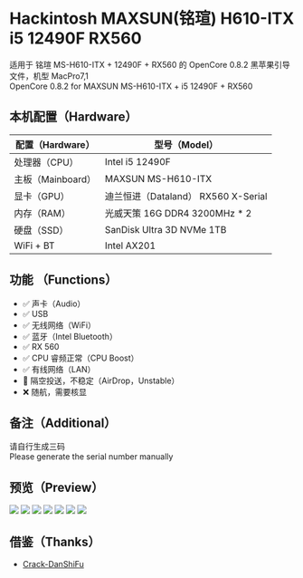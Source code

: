 # Hackintosh MAXSUN(铭瑄) H610-ITX i5 12490F RX560
适用于 铭瑄 MS-H610-ITX + 12490F + RX560 的 OpenCore 0.8.2 黑苹果引导文件，机型 MacPro7,1  
OpenCore 0.8.2 for MAXSUN MS-H610-ITX + i5 12490F + RX560  

## 本机配置（Hardware）
|  配置（Hardware）   | 型号（Model）  |
|  ---- | ----  |
| 处理器（CPU） | Intel i5 12490F |
| 主板（Mainboard） | MAXSUN MS-H610-ITX |
| 显卡（GPU）| 迪兰恒进（Dataland） RX560 X-Serial |
| 内存（RAM）| 光威天策 16G DDR4 3200MHz * 2 |
| 硬盘（SSD）| SanDisk Ultra 3D NVMe 1TB |
| WiFi + BT | Intel AX201 |

## 功能 （Functions）
* ✅ 声卡（Audio） 
* ✅ USB
* ✅ 无线网络（WiFi）
* ✅ 蓝牙（Intel Bluetooth）
* ✅ RX 560
* ✅ CPU 睿频正常（CPU Boost）
* ✅ 有线网络（LAN）
* 🚧 隔空投送，不稳定（AirDrop，Unstable）
* ❌ 随航，需要核显

## 备注（Additional）
请自行生成三码  
Please generate the serial number manually  

## 预览（Preview）
![](./Arts/001.png)
![](./Arts/002.png)
![](./Arts/003.png)
![](./Arts/004.png)
![](./Arts/006.png)
![](./Arts/007.png)
![](./Arts/005.png)

## 借鉴（Thanks）
* [Crack-DanShiFu](https://github.com/Crack-DanShiFu/Hackintosh-MAXSUN--H610ITX-I512400-rx560)
